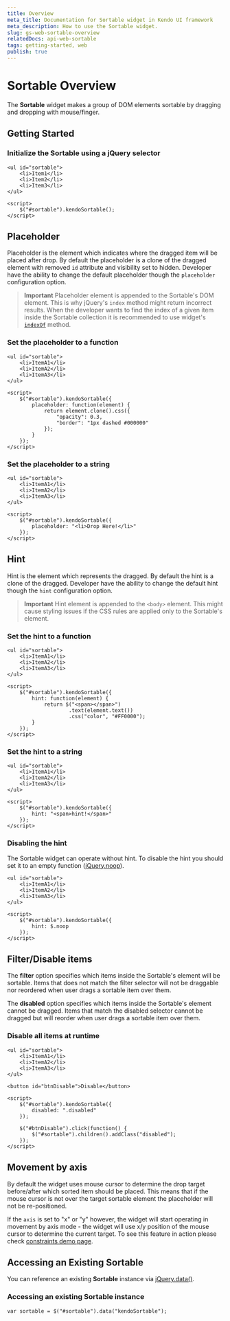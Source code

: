 ```yaml
---
title: Overview
meta_title: Documentation for Sortable widget in Kendo UI framework
meta_description: How to use the Sortable widget.
slug: gs-web-sortable-overview
relatedDocs: api-web-sortable
tags: getting-started, web
publish: true
---
```


# Sortable Overview

The **Sortable** widget makes a group of DOM elements sortable by dragging and dropping with mouse/finger.

## Getting Started

### Initialize the Sortable using a jQuery selector

    <ul id="sortable">
        <li>Item1</li>
        <li>Item2</li>
        <li>Item3</li>
    </ul>

    <script>
        $("#sortable").kendoSortable();
    </script>

## Placeholder

Placeholder is the element which indicates where the dragged item will be placed after drop. By default the placeholder is a clone of the dragged element with removed `id` attribute and visibility set to hidden. Developer have the ability to change the default placeholder though the `placeholder` configuration option.

> **Important** Placeholder element is appended to the Sortable's DOM element. This is why jQuery's `index` method might return incorrect results. When the developer wants to find the index of a given item inside the Sortable collection it is recommended to use widget's [`indexOf`](../../../api/web/sortable#methods-indexof) method.

### Set the placeholder to a function

    <ul id="sortable">
        <li>ItemA1</li>
        <li>ItemA2</li>
        <li>ItemA3</li>
    </ul>
    
    <script>
        $("#sortable").kendoSortable({ 
            placeholder: function(element) {
                return element.clone().css({
                    "opacity": 0.3,
                    "border": "1px dashed #000000"
                });
            }
        });
    </script>

### Set the placeholder to a string

    <ul id="sortable">
        <li>ItemA1</li>
        <li>ItemA2</li>
        <li>ItemA3</li>
    </ul>
    
    <script>
        $("#sortable").kendoSortable({ 
            placeholder: "<li>Drop Here!</li>"
        });
    </script>

## Hint

Hint is the element which represents the dragged. By default the hint is a clone of the dragged. Developer have the ability to change the default hint though the `hint` configuration option.

> **Important** Hint element is appended to the `<body>` element. This might cause styling issues if the CSS rules are applied only to the Sortable's element.

### Set the hint to a function

    <ul id="sortable">
        <li>ItemA1</li>
        <li>ItemA2</li>
        <li>ItemA3</li>
    </ul>
    
    <script>
        $("#sortable").kendoSortable({ 
            hint: function(element) {
                return $("<span></span>")
                        .text(element.text())
                        .css("color", "#FF0000");
            }
        });
    </script>

### Set the hint to a string

    <ul id="sortable">
        <li>ItemA1</li>
        <li>ItemA2</li>
        <li>ItemA3</li>
    </ul>
    
    <script>
        $("#sortable").kendoSortable({ 
            hint: "<span>hint!</span>"
        });
    </script>

### Disabling the hint

The Sortable widget can operate without hint. To disable the hint you should set it to an empty function ([jQuery.noop](http://api.jquery.com/jQuery.noop/)).

    <ul id="sortable">
        <li>ItemA1</li>
        <li>ItemA2</li>
        <li>ItemA3</li>
    </ul>
    
    <script>
        $("#sortable").kendoSortable({ 
            hint: $.noop
        });
    </script>

## Filter/Disable items

The **filter** option specifies which items inside the Sortable's element will be sortable. Items that does not match the filter selector will not be draggable nor reordered when user drags a sortable item over them.

The **disabled** option specifies which items inside the Sortable's element cannot be dragged. Items that match the disabled selector cannot be dragged but will reorder when user drags a sortable item over them.

### Disable all items at runtime

    <ul id="sortable">
        <li>ItemA1</li>
        <li>ItemA2</li>
        <li>ItemA3</li>
    </ul>

    <button id="btnDisable">Disable</button>
    
    <script>
        $("#sortable").kendoSortable({ 
            disabled: ".disabled"
        });

        $("#btnDisable").click(function() {
            $("#sortable").children().addClass("disabled");
        });
    </script>

## Movement by axis

By default the widget uses mouse cursor to determine the drop target before/after which sorted item should be placed. This means that if the mouse cursor is not over the target sortable element the placeholder will not be re-positioned.

If the `axis` is set to "x" or "y" however, the widget will start operating in movement by axis mode - the widget will use x/y position of the mouse cursor to determine the current target. To see this feature in action please check [constraints demo page](http://demos.telerik.com/kendo-ui/web/sortable/constraints.html).

## Accessing an Existing Sortable


You can reference an existing **Sortable** instance via
[jQuery.data()](http://api.jquery.com/jQuery.data/).

### Accessing an existing Sortable instance

    var sortable = $("#sortable").data("kendoSortable");
